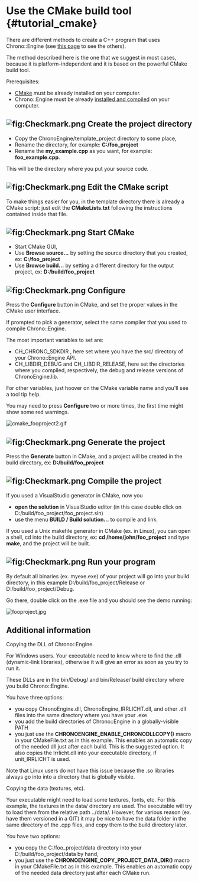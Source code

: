 Use the CMake build tool {#tutorial_cmake}
==========================

There are different methods to create a C++ program that uses
Chrono::Engine (see [this page](/documentation/tutorials/develop/) to see the
others).

The method described here is the one that we suggest in most cases,
because it is platform-independent and it is based on the powerful CMake
build tool.

Prerequisites:

-   [CMake](http://www.cmake.org) must be already installed on
    your computer.
-   Chrono::Engine must be already [installed and
    compiled](ChronoEngine:Installation "wikilink") on your computer.

![](Checkmark.png "fig:Checkmark.png") Create the project directory
-------------------------------------------------------------------

-   Copy the ChronoEngine/template_project directory to some place,
-   Rename the directory, for example: **C:/foo_project**
-   Rename the **my_example.cpp** as you want, for example:
    **foo_example.cpp**.

This will be the directory where you put your source code.

![](Checkmark.png "fig:Checkmark.png") Edit the CMake script
------------------------------------------------------------

To make things easier for you, in the template directory there is
already a CMake script: just edit the **CMakeLists.txt** following the
instructions contained inside that file.

![](Checkmark.png "fig:Checkmark.png") Start CMake
--------------------------------------------------

-   Start CMake GUI,
-   Use **Browse source...** by setting the source directory that you
    created, ex: **C:/foo_project**
-   Use **Browse build...** by setting a different directory for the
    output project, ex: **D:/build/foo_project**

![](Checkmark.png "fig:Checkmark.png") Configure
------------------------------------------------

Press the **Configure** button in CMake, and set the proper values in
the CMake user interface.

If prompted to pick a generator, select the same compiler that you used
to compile Chrono::Engine.

The most important variables to set are:

-   CH_CHRONO_SDKDIR , here set where you have the src/ directory of
    your Chrono::Engine API.
-   CH_LIBDIR_DEBUG and CH_LIBDIR_RELEASE, here set the directories
    where you compiled, respectively, the debug and release versions
    of ChronoEngine.lib.

For other variables, just hoover on the CMake variable name and you'll
see a tool tip help.

You may need to press **Configure** two or more times, the first time
might show some red warnings.

![](/images/tutorials/cmake_fooproject2.gif "cmake_fooproject2.gif")

![](Checkmark.png "fig:Checkmark.png") Generate the project
-----------------------------------------------------------

Press the **Generate** button in CMake, and a project will be created in
the build directory, ex: **D:/build/foo_project**

![](Checkmark.png "fig:Checkmark.png") Compile the project
----------------------------------------------------------

If you used a VisualStudio generator in CMake, now you

-   **open the solution** in VisualStudio editor (in this case double
    click on D:/build/foo_project/foo_project.sln)
-   use the menu **BUILD / Build solution...** to compile and link.

If you used a Unix makefile generator in CMake (ex. in Linux), you can
open a shell, cd into the build directory, ex: **cd
/home/john/foo_project** and type **make**, and the project will be
built.

![](Checkmark.png "fig:Checkmark.png") Run your program
-------------------------------------------------------

By default all binaries (ex. myexe.exe) of your project will go into
your build directory, in this example D:/build/foo_project/Release or
D:/build/foo_project/Debug.

Go there, double click on the .exe file and you should see the demo
running:

![](/images/tutorials/fooproject.jpg "fooproject.jpg")

Additional information
----------------------

<span class="label label-info"><span class="glyphicon glyphicon-info-sign"></span></span> Copying the DLL of Chrono::Engine.

For Windows users. Your executable need to know where to find the .dll (dynamic-link libraries), otherwise it will give an error as soon as you try to run it.

These DLLs are in the bin/Debug/ and bin/Release/ build directory where you build Chrono::Engine.

You have three options:

* you copy ChronoEngine.dll, ChronoEngine_IRRLICHT.dll, and other .dll files into the same directory where you have your .exe
* you add the build directories of Chrono::Engine in a globally-visible PATH
* you just use the **CHRONOENGINE_ENABLE_CHRONODLLCOPY()** macro in your CMakeFile.txt as in this example. This enables an automatic copy of the needed dll just after each build. This is the suggested option. It also copies the Irrlicht.dll into your executable directory, if unit_IRRLICHT is used. 

Note that Linux users do not have this issue because the .so libraries always go into into a directory that is globally visible.

<span class="label label-info"><span class="glyphicon glyphicon-info-sign"></span></span> Copying the data (textures, etc).

Your executable might need to load some textures, fonts, etc. For this example, the textures in the data/ directory are used. The executable will try to load them from the relative path ../data/. However, for various reason (ex. have them versioned in a GIT) it may be nice to have the data folder in the same directory of the .cpp files, and copy them to the build directory later.

You have two options:

* you copy the C:/foo_project/data directory into your D:/build/foo_project/data by hand,
* you just use the **CHRONOENGINE_COPY_PROJECT_DATA_DIR()** macro in your CMakeFile.txt as in this example. This enables an automatic copy of the needed data directory just after each CMake run. 


